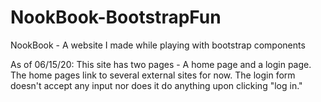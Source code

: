 # NookBook-BootstrapFun
NookBook - A website I made while playing with bootstrap components

As of 06/15/20: This site has two pages - A home page and a login page. The home pages link to several external sites for now. The login form doesn't accept any input nor does it do anything upon clicking "log in."
